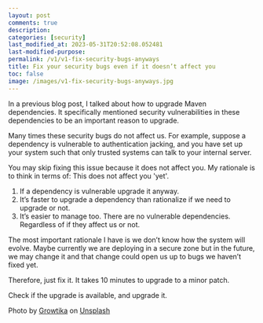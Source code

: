 ```yaml
---
layout: post
comments: true
description: 
categories: [security]
last_modified_at: 2023-05-31T20:52:08.052481
last-modified-purpose: 
permalink: /v1/v1-fix-security-bugs-anyways
title: Fix your security bugs even if it doesn’t affect you
toc: false
image: /images/v1-fix-security-bugs-anyways.jpg
---
```



In a previous blog post, I talked about how to upgrade Maven dependencies. It specifically mentioned security vulnerabilities in these dependencies to be an important reason to upgrade.

Many times these security bugs do not affect us. For example, suppose a dependency is vulnerable to authentication jacking, and you have set up your system such that only trusted systems can talk to your internal server.

You may skip fixing this issue because it does not affect you. My rationale is to think in terms of: This does not affect you 'yet'.

1. If a dependency is vulnerable upgrade it anyway.
2. It’s faster to upgrade a dependency than rationalize if we need to upgrade or not.
3. It’s easier to manage too. There are no vulnerable dependencies. Regardless of if they affect us or not.

The most important rationale I have is we don’t know how the system will evolve. Maybe currently we are deploying in a secure zone but in the future, we may change it and that change could open us up to bugs we haven’t fixed yet.

Therefore, just fix it. It takes 10 minutes to upgrade to a minor patch.

Check if the upgrade is available, and upgrade it.

Photo by <a href="https://unsplash.com/@growtika?utm_source=unsplash&utm_medium=referral&utm_content=creditCopyText">Growtika</a> on <a href="https://unsplash.com/s/photos/security-bug?utm_source=unsplash&utm_medium=referral&utm_content=creditCopyText">Unsplash</a>
  